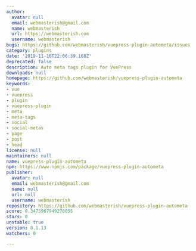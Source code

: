 ```yaml
---
author:
  avatar: null
  email: webmasterish@gmail.com
  name: webmasterish
  url: https://webmasterish.com
  username: webmasterish
bugs: https://github.com/webmasterish/vuepress-plugin-autometa/issues
category: plugins
date: '2019-11-16T22:06:39.168Z'
deprecated: false
description: Auto meta tags plugin for VuePress
downloads: null
homepage: https://github.com/webmasterish/vuepress-plugin-autometa
keywords:
- vue
- vuepress
- plugin
- vuepress-plugin
- meta
- meta-tags
- social
- social-metas
- page
- post
- head
license: null
maintainers: null
name: vuepress-plugin-autometa
npm: https://www.npmjs.com/package/vuepress-plugin-autometa
publisher:
  avatar: null
  email: webmasterish@gmail.com
  name: null
  url: null
  username: webmasterish
repository: https://github.com/webmasterish/vuepress-plugin-autometa
score: 0.3475967949278055
stars: 0
unstable: true
version: 0.1.13
watchers: 0

---
```



